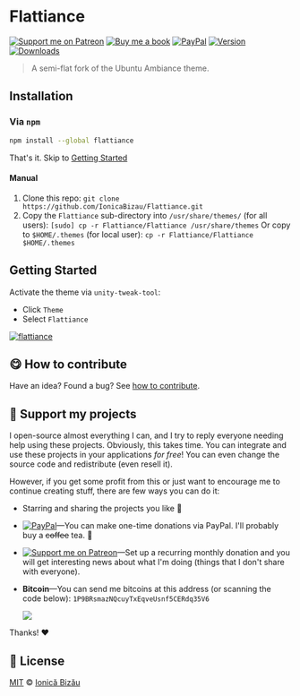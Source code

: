 
# Flattiance

 [![Support me on Patreon][badge_patreon]][patreon] [![Buy me a book][badge_amazon]][amazon] [![PayPal][badge_paypal_donate]][paypal-donations] [![Version](https://img.shields.io/npm/v/flattiance.svg)](https://www.npmjs.com/package/flattiance) [![Downloads](https://img.shields.io/npm/dt/flattiance.svg)](https://www.npmjs.com/package/flattiance)

> A semi-flat fork of the Ubuntu Ambiance theme.

## Installation
### Via `npm`
```sh
npm install --global flattiance
```

That's it. Skip to [Getting Started](#getting-started)

#### Manual

 1. Clone this repo: `git clone https://github.com/IonicaBizau/Flattiance.git`
 2. Copy the `Flattiance` sub-directory into `/usr/share/themes/` (for all users): `[sudo] cp -r Flattiance/Flattiance /usr/share/themes`
    Or copy to `$HOME/.themes` (for local user): `cp -r Flattiance/Flattiance $HOME/.themes`

## Getting Started

Activate the theme via `unity-tweak-tool`:


 - Click `Theme`
 - Select `Flattiance`


[![flattiance](http://i.imgur.com/rt7GEIL.png)](#)

## :yum: How to contribute
Have an idea? Found a bug? See [how to contribute][contributing].


## :sparkling_heart: Support my projects

I open-source almost everything I can, and I try to reply everyone needing help using these projects. Obviously,
this takes time. You can integrate and use these projects in your applications *for free*! You can even change the source code and redistribute (even resell it).

However, if you get some profit from this or just want to encourage me to continue creating stuff, there are few ways you can do it:

 - Starring and sharing the projects you like :rocket:
 - [![PayPal][badge_paypal]][paypal-donations]—You can make one-time donations via PayPal. I'll probably buy a ~~coffee~~ tea. :tea:
 - [![Support me on Patreon][badge_patreon]][patreon]—Set up a recurring monthly donation and you will get interesting news about what I'm doing (things that I don't share with everyone).
 - **Bitcoin**—You can send me bitcoins at this address (or scanning the code below): `1P9BRsmazNQcuyTxEqveUsnf5CERdq35V6`

    ![](https://i.imgur.com/z6OQI95.png)

Thanks! :heart:



## :scroll: License

[MIT][license] © [Ionică Bizău][website]

[badge_patreon]: http://ionicabizau.github.io/badges/patreon.svg
[badge_amazon]: http://ionicabizau.github.io/badges/amazon.svg
[badge_paypal]: http://ionicabizau.github.io/badges/paypal.svg
[badge_paypal_donate]: http://ionicabizau.github.io/badges/paypal_donate.svg
[patreon]: https://www.patreon.com/ionicabizau
[amazon]: http://amzn.eu/hRo9sIZ
[paypal-donations]: https://www.paypal.com/cgi-bin/webscr?cmd=_s-xclick&hosted_button_id=RVXDDLKKLQRJW
[donate-now]: http://i.imgur.com/6cMbHOC.png

[license]: http://showalicense.com/?fullname=Ionic%C4%83%20Biz%C4%83u%20%3Cbizauionica%40gmail.com%3E%20(https%3A%2F%2Fionicabizau.net)&year=2010#license-mit
[website]: https://ionicabizau.net
[contributing]: /CONTRIBUTING.md
[docs]: /DOCUMENTATION.md
